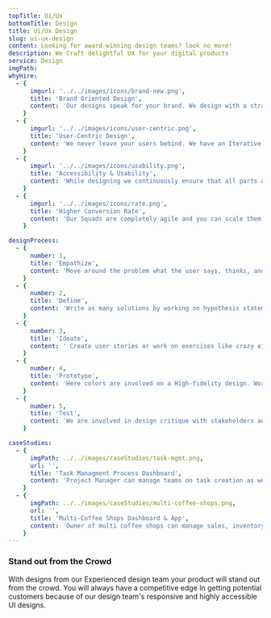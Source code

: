 ```yaml
---
topTitle: Ui/Ux
bottomTitle: Design
title: Ui/Ux Design
slug: ui-ux-design
content: Looking for award-winning design teams? look no more!
description: We Craft delightful UX for your digital products
service: Design
imgPath:
whyHire:
  - {
      imgurl: '../../images/icons/brand-new.png',
      title: 'Brand Oriented Design',
      content: 'Our designs speak for your brand. We design with a strategic mindset and focuses on continually creating, developing, and maintaining brand identity across consumer and stakeholder. Every aspect of our design depicts your brand.',
    }
  - {
      imgurl: '../../images/icons/user-centric.png',
      title: 'User-Centric Design',
      content: 'We never leave your users behind. We have an Iterative Design Process in which designers focus on the users and their needs in each phase of the process. With this approach, your users will have more flexibility and options on your platform giving you a competitive edge.',
    }
  - {
      imgurl: '../../images/icons/usability.png',
      title: 'Accessibility & Usability',
      content: 'While designing we continuously ensure that all parts of our designs follow accessibility standards and usability processes. We ensure that our designs are usable by people with disability.',
    }
  - {
      imgurl: '../../images/icons/rate.png',
      title: 'Higher Conversion Rate',
      content: 'Our Squads are completely agile and you can scale them up and down anytime based on your needs. We Offer Fast iterations & frequent releases and always keep you in the feedback loop so you never miss anything.',
    }

designProcess:
  - {
      number: 1,
      title: 'Empathize',
      content: 'Move around the problem what the user says, thinks, and feels. Create persona of the user.',
    }
  - {
      number: 2,
      title: 'Define',
      content: 'Write as many solutions by working on hypothesis statements and put research to get the best of it.',
    }
  - {
      number: 3,
      title: 'Ideate',
      content: ' Create user stories or work on exercises like crazy eights and move to design a Low-fidelity-Wireframe.',
    }
  - {
      number: 4,
      title: 'Prototype',
      content: 'Here colors are involved on a High-fidelity design. Working on brand guidelines creating a unique brand identity.',
    }
  - {
      number: 5,
      title: 'Test',
      content: 'We are involved in design critique with stakeholders and our design team where we test design and make final micro-changes.',
    }

caseStudies:
  - {
      imgPath: ../../images/caseStudies/task-mgmt.png,
      url: '',
      title: 'Task Managment Process Dashboard',
      content: 'Project Manager can manage teams on task creation as well as follow progress and assign task.',
    }
  - {
      imgPath: ../../images/caseStudies/multi-coffee-shops.png,
      url: '',
      title: 'Multi-Coffee Shops Dashboard & App',
      content: 'Owner of multi coffee shops can manage sales, inventory and staff through a single dashboard.',
    }
---
```


### Stand out from the Crowd

With designs from our Experienced design team your product will stand out from the crowd. You will always have a competitive edge In getting potential customers because of our design team's responsive and highly accessible UI designs.
